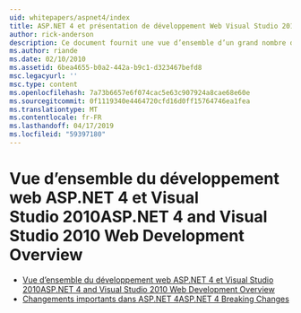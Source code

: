 ```yaml
---
uid: whitepapers/aspnet4/index
title: ASP.NET 4 et présentation de développement Web Visual Studio 2010 | Microsoft Docs
author: rick-anderson
description: Ce document fournit une vue d’ensemble d’un grand nombre des nouvelles fonctionnalités pour ASP.NET qui sont inclus dans le.NET Framework 4 et Visual Studio 2010.
ms.author: riande
ms.date: 02/10/2010
ms.assetid: 6bea4655-b0a2-442a-b9c1-d323467befd8
msc.legacyurl: ''
msc.type: content
ms.openlocfilehash: 7a73b6657e6f074cac5e63c907924a8cae68e60e
ms.sourcegitcommit: 0f1119340e4464720cfd16d0ff15764746ea1fea
ms.translationtype: MT
ms.contentlocale: fr-FR
ms.lasthandoff: 04/17/2019
ms.locfileid: "59397180"
---
```

# <a name="aspnet-4-and-visual-studio-2010-web-development-overview"></a><span data-ttu-id="231c2-103">Vue d’ensemble du développement web ASP.NET 4 et Visual Studio 2010</span><span class="sxs-lookup"><span data-stu-id="231c2-103">ASP.NET 4 and Visual Studio 2010 Web Development Overview</span></span>

- [<span data-ttu-id="231c2-104">Vue d’ensemble du développement web ASP.NET 4 et Visual Studio 2010</span><span class="sxs-lookup"><span data-stu-id="231c2-104">ASP.NET 4 and Visual Studio 2010 Web Development Overview</span></span>](overview.md)
- [<span data-ttu-id="231c2-105">Changements importants dans ASP.NET 4</span><span class="sxs-lookup"><span data-stu-id="231c2-105">ASP.NET 4 Breaking Changes</span></span>](breaking-changes.md)
